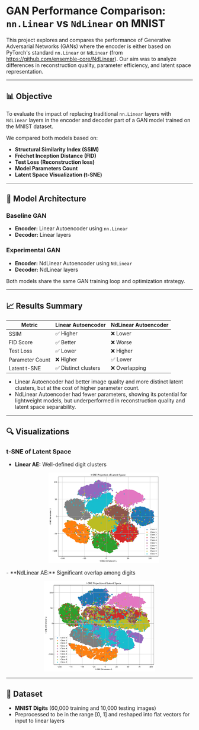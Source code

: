 # GAN Performance Comparison: `nn.Linear` vs `NdLinear` on MNIST

This project explores and compares the performance of Generative Adversarial Networks (GANs) where the encoder is either based on PyTorch's standard `nn.Linear` or `NdLinear` (from https://github.com/ensemble-core/NdLinear). Our aim was to analyze differences in reconstruction quality, parameter efficiency, and latent space representation.

---

## 📊 Objective

To evaluate the impact of replacing traditional `nn.Linear` layers with `NdLinear` layers in the encoder and decoder part of a GAN model trained on the MNIST dataset.

We compared both models based on:

- **Structural Similarity Index (SSIM)**
- **Fréchet Inception Distance (FID)**
- **Test Loss (Reconstruction loss)**
- **Model Parameters Count**
- **Latent Space Visualization (t-SNE)**

---

## 🧠 Model Architecture

### Baseline GAN
- **Encoder:** Linear Autoencoder using `nn.Linear`
- **Decoder:** Linear layers

### Experimental GAN
- **Encoder:** NdLinear Autoencoder using `NdLinear`
- **Decoder:** NdLinear layers 

Both models share the same GAN training loop and optimization strategy.

---

## 📈 Results Summary

| Metric              | Linear Autoencoder | NdLinear Autoencoder |
|---------------------|--------------------|-----------------------|
| SSIM                | ✅ Higher           | ❌ Lower              |
| FID Score           | ✅ Better           | ❌ Worse              |
| Test Loss           | ✅ Lower            | ❌ Higher             |
| Parameter Count     | ❌ Higher           | ✅ Lower              |
| Latent t-SNE        | ✅ Distinct clusters| ❌ Overlapping        |

- Linear Autoencoder had better image quality and more distinct latent clusters, but at the cost of higher parameter count.
- NdLinear Autoencoder had fewer parameters, showing its potential for lightweight models, but underperformed in reconstruction quality and latent space separability.

---

## 🔍 Visualizations

### t-SNE of Latent Space
- **Linear AE:** Well-defined digit clusters


  <p align="center">
  <img src="linear_latent_space.png" width="300"/>
</p>
- **NdLinear AE:** Significant overlap among digits


<p align="center">
  <img src="ndlinear_latent_space.png" width="300"/>
</p>



---

## 🧪 Dataset

- **MNIST Digits** (60,000 training and 10,000 testing images)
- Preprocessed to be in the range [0, 1] and reshaped into flat vectors for input to linear layers

